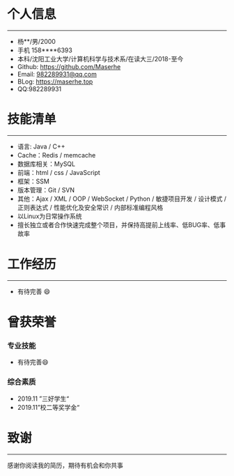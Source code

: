 # 个人信息

-------------------------------

- 杨**/男/2000
- 手机 158****6393
- 本科/沈阳工业大学/计算机科学与技术系/在读大三/2018-至今
- Github: https://github.com/Maserhe
- Email: 982289931@qq.com
- BLog: https://maserhe.top
- QQ:982289931
# 技能清单

------------------------------

- 语言: Java / C++
- Cache：Redis / memcache
- 数据库相关：MySQL
- 前端：html / css / JavaScript
- 框架：SSM
- 版本管理：Git / SVN
- 其他：Ajax / XML / OOP / WebSocket / Python / 敏捷项目开发 / 设计模式 / 正则表达式 / 性能优化及安全常识 / 内部标准编程风格
- 以Linux为日常操作系统
- 擅长独立或者合作快速完成整个项目，并保持高提前上线率、低BUG率、低事故率


# 工作经历

-----------------------

- 有待完善 :smile:

# 曾获荣誉

### 专业技能

- 有待完善:smile:

### 综合素质

- 2019.11 ”三好学生“
- 2019.11”校二等奖学金“

# 致谢

------------------------------------

感谢你阅读我的简历，期待有机会和你共事
